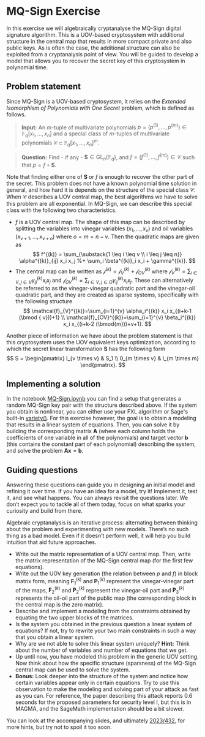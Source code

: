 # MQ-Sign Exercise

In this exercise we will algebraically cryptanalyse the MQ-Sign digital signature algorithm. This is a UOV-based cryptosystem with additional structure in the central map that results in more compact private and also public keys. As is often the case, the additional structure can also be exploited from a cryptanalysis point of view. You will be guided to develop a model that allows you to recover the secret key of this cryptosystem in polynomial time. 

## Problem statement
Since MQ-Sign is a UOV-based cryptosystem, it relies on the *Extended Isomorphism of Polynomials with One Secret* problem, which is defined as follows.

> **Input:** An $m$-tuple of multivariate polynomials $p = (p^{(1)} , \dots, p^{(m)} ) \in \mathbb{F}_q[x_1, \dots, x_n]$
and a special class of $m$-tuples of multivariate polynomials $\mathcal{C} \subset \mathbb{F}_q[x_1, \dots, x_n]^m$.

> **Question:** Find - if any - $\mathbf{S} \in \operatorname{GL}_n(\mathbb{F}_q)$, and $f = (f^{(1)} , \dots, f^{(m)} ) \in \mathcal{C}$ such that $p=f \circ \mathbf{S}$.

Note that finding either one of $\mathbf{S}$ or $f$ is enough to recover the other part of the secret. This problem does not have a known polynomial time solution in general, and how hard it is depends on the structure of the special class $\mathcal{C}$. When $\mathcal{C}$ describes a UOV central map, the best algorithms we have to solve this problem are all exponential. In MQ-Sign, we can describe this special class with the following two characteristics. 

- $f$ is a UOV central map. The shape of this map can be described by splitting the variables into vinegar variables $(x_1, \ldots, x_v)$ and oil variables $(x_{v+1}, \ldots, x_{v+o})$ where $o=m=n-v$.
Then the quadratic maps are given as
$$
    f^{(k)} = \sum_{\substack{1 \leq i \leq v \\ i \leq j \leq n}} \alpha^{(k)}_{ij} x_i x_j %+ \sum_i \beta^{(k)}_i x_i + \gamma^{(k)}.
$$
- The central map can be written as $\mathcal{f}^{(k)}=\mathcal{f}_V^{(k)}+\mathcal{f}_{OV}^{(k)}$ where $\mathcal{f}_V^{(k)}=\sum_{i \in V, j \in V} \gamma_{ij}^{(k)} x_i x_j$ and $\mathcal{f}_{OV}^{(k)}=\sum_{i \in V, j \in O} \gamma_{ij}^{(k)} x_i x_j$. These can alternatively be referred to as the vinegar-vinegar quadratic part and the vinegar-oil quadratic part, and they are created as sparse systems, specifically with the following structure
$$
\mathcal{f}_{V}^{(k)}=\sum_{i=1}^{v} \alpha_i^{(k)} x_i x_{(i+k-1 (\bmod { v}))+1} \\
\mathcal{f}_{OV}^{(k)}=\sum_{i=1}^{v} \beta_i^{(k)} x_i x_{(i+k-2 (\bmod{m}))+v+1}.
$$

Another piece of information we have about the problem statement is that this cryptosystem uses the UOV equivalent keys optimization, according to which the secret linear transformation $\mathbf{S}$ has the following form
$$
S = 
	\begin{pmatrix}	
		I_{v \times v} & S_1  \\
		0_{m \times v} & I_{m \times m}
	\end{pmatrix}.
$$

## Implementing a solution
In the notebook [MQ-Sign.ipynb](./MQ-Sign.ipynb) you can find a setup that generates a random MQ-Sign key pair with the structure described above. If the system you obtain is nonlinear, you can either use your FXL algorithm or Sage's built-in [variety()](https://doc.sagemath.org/html/en/reference/polynomial_rings/sage/rings/polynomial/multi_polynomial_ideal.html#sage.rings.polynomial.multi_polynomial_ideal.MPolynomialIdeal_singular_repr.variety).
For this exercise however, the goal is to obtain a modeling that results in a linear system of equations. Then, you can solve it by building the corresponding matrix $\mathbf{A}$ (where each column holds the coefficients of one variable in all of the polynomials) and target vector $\mathbf{b}$ (this contains the constant part of each polynomial) describing the system, and solve the problem $\mathbf{A}\mathbf{x}=\mathbf{b}$.

## Guiding questions

Answering these questions can guide you in designing an initial model and refining it over time.
If you have an idea for a model, try it! 
Implement it, test it, and see what happens.
You can always revisit the questions later.
We don’t expect you to tackle all of them today, focus on what sparks your curiosity and build from there.

Algebraic cryptanalysis is an iterative process: alternating between thinking about the problem and experimenting with new models.
There’s no such thing as a bad model. 
Even if it doesn’t perform well, it will help you build intuition that aid future approaches.

- Write out the matrix representation of a UOV central map. Then, write the matrix representation of the MQ-Sign central map (for the first few equations).
- Write out the UOV key generation (the relation between $p$ and $f$) in block matrix form, meaning $\mathbf{F}^{(k)}_1$ and $\mathbf{P}^{(k)}_1$ represent the vinegar-vinegar part of the maps, $\mathbf{F}^{(k)}_2$ and $\mathbf{P}^{(k)}_2$ represent the vinegar-oil part and $\mathbf{P}^{(k)}_3$ represents the oil-oil part of the public map (the corresponding block in the central map is the zero matrix).
- Describe and implement a modeling from the constraints obtained by equating the two upper blocks of the matrices.
- Is the system you obtained in the previous question a linear system of equations? If not, try to rewrite your two main constraints in such a way that you obtain a linear system.
- Why are we not able to solve this linear system uniquely? **Hint:** Think about the number of variables and number of equations that we get.
- Up until now, you have modeled this problem in the generic UOV setting. Now think about how the specific structure (sparsness) of the MQ-Sign central map can be used to solve the system.
- **Bonus:** Look deeper into the structure of the system and notice how certain variables appear only in certain equations. Try to use this observation to make the modeling and solving part of your attack as fast as you can. For reference, the paper describing this attack reports 0.6 seconds for
the proposed parameters for security level I, but this is in MAGMA, and the SageMath implementation should be a bit slower.

You can look at the accompanying slides, and ultimately [2023/432](https://eprint.iacr.org/2023/432.pdf), for more hints, but try not to spoil it too soon.